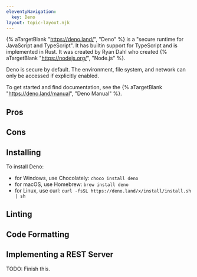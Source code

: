 ```yaml
---
eleventyNavigation:
  key: Deno
layout: topic-layout.njk
---
```


{% aTargetBlank "https://deno.land/", "Deno" %} is a
"secure runtime for JavaScript and TypeScript".
It has builtin support for TypeScript and is implemented in Rust.
It was created by Ryan Dahl who created
{% aTargetBlank "https://nodejs.org/", "Node.js" %}.

Deno is secure by default.
The environment, file system, and network
can only be accessed if explicitly enabled.

To get started and find documentation, see the
{% aTargetBlank "https://deno.land/manual", "Deno Manual" %}.

## Pros

## Cons

## Installing

To install Deno:

- for Windows, use Chocolately: `choco install deno`
- for macOS, use Homebrew: `brew install deno`
- for Linux, use curl: `curl -fsSL https://deno.land/x/install/install.sh | sh`

## Linting

## Code Formatting

## Implementing a REST Server

TODO: Finish this.
